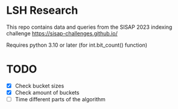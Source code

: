 # LSH Research

This repo contains data and queries from the SISAP 2023 indexing challenge https://sisap-challenges.github.io/

Requires python 3.10 or later (for int.bit_count() function)

# TODO

- [X] Check bucket sizes
- [X] Check amount of buckets
- [ ] Time different parts of the algorithm

